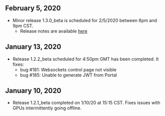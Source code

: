 ## February 5, 2020
* Minor release 1.3.0_beta is scheduled for 2/5/2020 between 6pm and 9pm CST.
  * Release notes are available [here](https://raw.githubusercontent.com/voicegain/platform/master/RELEASE.md)

## January 13, 2020
* Release 1.2.2_beta scheduled for 4:50pm GMT has been completed. It fixes:
    - bug #181: Websockets control page not visible
    - bug #185: Unable to generate JWT from Portal

## January 10, 2020
* Release 1.2.1_beta completed on 1/10/20 at 15:15 CST. Fixes issues with GPUs intermittently going offline.


